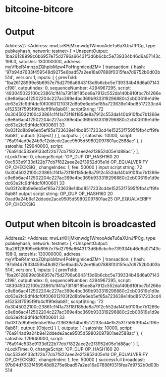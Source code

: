 # bitcoine-bitcore

# Output
Address2:
<Address: mwLsrKHjMkmwdg1WmooAdeTu6aXUnJfPCg, type: pubkeyhash, network: testnet>
[ <UnspentOutput: 1ba26128999c6b6957e75d2796a66431f3d6b6cbc5e739334b46d6a07143c198:0, satoshis: 130000000, address: myVfbeR4mnzpZQhpibMzw4PoHngmicedZM> ]
transaction:
{ hash: '97b94d7633f459548d9275e6bad57a2ee16a07888f0315fea7d9752b0d03b514',
  version: 1,
  inputs: 
   [ { prevTxId: '1ba26128999c6b6957e75d2796a66431f3d6b6cbc5e739334b46d6a07143c198',
       outputIndex: 0,
       sequenceNumber: 4294967295,
       script: '483045022100c23861c1f41a73f18f185de8a7912c552da140b910fbc7b1266ec9e8b6ac412502204c227ac369e4bc369b933319296880c2cb00619e1d9edc63e2fc9df4dcf0f006012103f2d8b9e6eb5ef85a723639e14bd8517233cd4e15253f7595f9fb4cff9fe8ab81',
       scriptString: '72 0x3045022100c23861c1f41a73f18f185de8a7912c552da140b910fbc7b1266ec9e8b6ac412502204c227ac369e4bc369b933319296880c2cb00619e1d9edc63e2fc9df4dcf0f00601 33 0x03f2d8b9e6eb5ef85a723639e14bd8517233cd4e15253f7595f9fb4cff9fe8ab81',
       output: [Object] } ],
  outputs: 
   [ { satoshis: 10000,
       script: '76a914ad9a24b9e12ddede2ace9505d59802097801ae2588ac' },
     { satoshis: 129940000,
       script: '76a914c533e9133df22b77cb7f822aee2e2f3952d05e1d88ac' } ],
  nLockTime: 0,
  changeScript: 'OP_DUP OP_HASH160 20 0xc533e9133df22b77cb7f822aee2e2f3952d05e1d OP_EQUALVERIFY OP_CHECKSIG',
  changeIndex: 1,
  fee: 50000 }
input script string:
72 0x3045022100c23861c1f41a73f18f185de8a7912c552da140b910fbc7b1266ec9e8b6ac412502204c227ac369e4bc369b933319296880c2cb00619e1d9edc63e2fc9df4dcf0f00601 33 0x03f2d8b9e6eb5ef85a723639e14bd8517233cd4e15253f7595f9fb4cff9fe8ab81
output script string:
OP_DUP OP_HASH160 20 0xad9a24b9e12ddede2ace9505d59802097801ae25 OP_EQUALVERIFY OP_CHECKSIG 

# Output when bitcoin is broadcasted
Address2:
<Address: mwLsrKHjMkmwdg1WmooAdeTu6aXUnJfPCg, type: pubkeyhash, network: testnet>
[ <UnspentOutput: 1ba26128999c6b6957e75d2796a66431f3d6b6cbc5e739334b46d6a07143c198:0, satoshis: 130000000, address: myVfbeR4mnzpZQhpibMzw4PoHngmicedZM> ]
transaction:
{ hash: '97b94d7633f459548d9275e6bad57a2ee16a07888f0315fea7d9752b0d03b514',
  version: 1,
  inputs: 
   [ { prevTxId: '1ba26128999c6b6957e75d2796a66431f3d6b6cbc5e739334b46d6a07143c198',
       outputIndex: 0,
       sequenceNumber: 4294967295,
       script: '483045022100c23861c1f41a73f18f185de8a7912c552da140b910fbc7b1266ec9e8b6ac412502204c227ac369e4bc369b933319296880c2cb00619e1d9edc63e2fc9df4dcf0f006012103f2d8b9e6eb5ef85a723639e14bd8517233cd4e15253f7595f9fb4cff9fe8ab81',
       scriptString: '72 0x3045022100c23861c1f41a73f18f185de8a7912c552da140b910fbc7b1266ec9e8b6ac412502204c227ac369e4bc369b933319296880c2cb00619e1d9edc63e2fc9df4dcf0f00601 33 0x03f2d8b9e6eb5ef85a723639e14bd8517233cd4e15253f7595f9fb4cff9fe8ab81',
       output: [Object] } ],
  outputs: 
   [ { satoshis: 10000,
       script: '76a914ad9a24b9e12ddede2ace9505d59802097801ae2588ac' },
     { satoshis: 129940000,
       script: '76a914c533e9133df22b77cb7f822aee2e2f3952d05e1d88ac' } ],
  nLockTime: 0,
  changeScript: 'OP_DUP OP_HASH160 20 0xc533e9133df22b77cb7f822aee2e2f3952d05e1d OP_EQUALVERIFY OP_CHECKSIG',
  changeIndex: 1,
  fee: 50000 }
successfull broadcast: 97b94d7633f459548d9275e6bad57a2ee16a07888f0315fea7d9752b0d03b514
